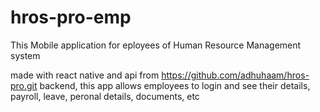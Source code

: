 # hros-pro-emp
This Mobile application for eployees of Human Resource Management system

made with react native and api from https://github.com/adhuhaam/hros-pro.git backend, this app allows employees to login and see their details, payroll, leave, peronal details, documents, etc

